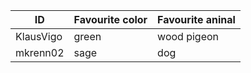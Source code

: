 
ID           | Favourite color | Favourite aninal
-------------| ----------------|----------------
KlausVigo    | green           | wood pigeon
mkrenn02     | sage            | dog
